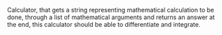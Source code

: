 Calculator, that gets a string representing mathematical calculation to be done, through a list of mathematical arguments and returns an answer at the end, this calculator
should be able to differentiate and integrate.
